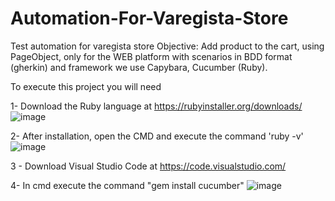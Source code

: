 # Automation-For-Varegista-Store
Test automation for varegista store  Objective: Add product to the cart, using PageObject, only for the WEB platform with scenarios in BDD format (gherkin) and framework we use Capybara, Cucumber (Ruby).

To execute this project you will need

1- Download the Ruby language at https://rubyinstaller.org/downloads/
![image](https://user-images.githubusercontent.com/50155338/109369462-23b05000-787b-11eb-989e-32a8f7ce409f.png)

2- After installation, open the CMD and execute the command 'ruby -v'
![image](https://user-images.githubusercontent.com/50155338/109369573-96b9c680-787b-11eb-985b-ddaac5c33652.png)

3 - Download Visual Studio Code at https://code.visualstudio.com/

4- In cmd execute the command "gem install cucumber" ![image](https://user-images.githubusercontent.com/50155338/109442572-5c852c00-7a17-11eb-97cc-b0e3ead6ea5d.png)

